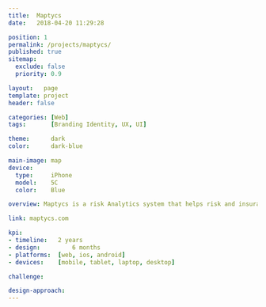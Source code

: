 ```yaml
---
title:  Maptycs
date:   2018-04-20 11:29:28

position: 1
permalink: /projects/maptycs/
published: true
sitemap:
  exclude: false
  priority: 0.9

layout:   page
template: project
header: false

categories: [Web]
tags:       [Branding Identity, UX, UI]

theme:      dark
color:      dark-blue

main-image: map
device:
  type:     iPhone
  model:    5C
  color:    Blue

overview: Maptycs is a risk Analytics system that helps risk and insurance professionals maximize the value of information. Maptycs transforms and consolidates your risk and insurance data making it not only easier access, but also easier to analyze and spot trends.

link: maptycs.com

kpi:
- timeline:   2 years
- design:         6 months
- platforms:  [web, ios, android]
- devices:    [mobile, tablet, laptop, desktop]

challenge:

design-approach:
---
```

